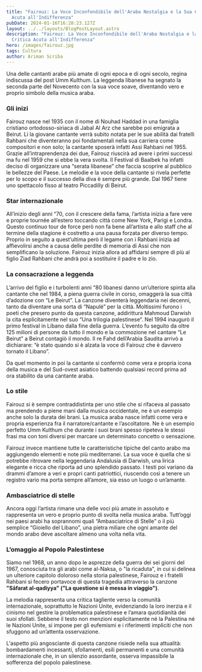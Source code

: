 ```yaml
---
title: "Fairouz: La Voce Inconfondibile dell'Araba Nostalgia e la Sua Critica
  Acuta all'Indifferenza"
pubDate: 2024-01-16T16:28:23.127Z
layout: ../../layouts/BlogPostLayout.astro
description: "Fairouz: La Voce Inconfondibile dell'Araba Nostalgia e la Sua
  Critica Acuta all'Indifferenza"
hero: /images/fairouz.jpg
tags: Cultura
author: Ariman Scriba
---
```

Una delle cantanti arabe più amate di ogni epoca e di ogni secolo, regina indiscussa del post Umm Kulthum. La leggenda libanese ha segnato la seconda parte del Novecento con la sua voce soave, diventando vero e proprio simbolo della musica araba.

### Gli inizi

Fairouz nasce nel 1935 con il nome di Nouhad Haddad in una famiglia cristiano ortodosso-siriaca di Jabal Al Arz che sarebbe poi emigrata a Beirut. Lì la giovane cantante verrà subito notata per le sue abilità dai fratelli Rahbani che diventeranno poi fondamentali nella sua carriera come compositori e non solo; la cantante sposerà infatti Assi Rahbani nel 1955. Grazie all’intraprendenza dei due, Fairouz riuscirà ad avere i primi successi ma fu nel 1959 che si ebbe  la vera svolta.
Il Festival di Baalbek ha infatti deciso di organizzare una “serata libanese” che faccia scoprire al pubblico le bellezze del Paese. Le melodie e la voce della cantante si rivela perfette per lo scopo e il successo della diva è sempre più grande. Dal 1967 tiene uno spettacolo fisso al teatro Piccadilly di Beirut.

### Star internazionale

All’inizio degli anni “70, con il crescere della fama, l’artista inizia a fare vere e proprie tournée all’estero toccando città come New York, Parigi e Londra. Questo continuo tour de force però non fa bene all’artista e allo staff che al termine della stagione è costretto a una pausa forzata per diverso tempo. Proprio in seguito a quest’ultima però il legame con i Rahbani inizia ad affievolirsi anche a causa delle perdite di memoria di Assi che non semplificano la soluzione. Fairouz inizia allora ad affidarsi sempre di più al figlio Ziad Rahbani che andrà poi a sostituire il padre e lo zio.

### La consacrazione a leggenda

L’arrivo del figlio e i turbolenti anni “80 libanesi danno un’ulteriore spinta alla cantante che nel 1984, a piena guerra civile in corso, omaggerà la sua città d’adozione con “Le Beirut”. La canzone diventerà leggendaria nei decenni, tanto da diventare una sorta di “Napulé” per la città. Moltissimi furono i poeti che presero punto da questa canzone, addirittura Mahmoud Darwish  la cita esplicitamente nel suo “Una trilogia palestinese“.
Nel 1994 inaugurò il primo festival in Libano dalla fine della guerra. L’evento fu seguito da oltre 125 milioni di persone da tutto il mondo e la commozione nel cantare “Le Beirut” a Beirut contagiò il mondo. Il re Fahd dell’Arabia Saudita arrivò a dichiarare: “è stato quando si è alzata la voce di Fairouz che è davvero tornato il Libano”.

Da quel momento in poi la cantante si confermò come vera e propria icona della musica e del Sud-ovest asiatico battendo qualsiasi record prima ad ora stabilito da una cantante araba.

### Lo stile

Fairouz si è sempre contraddistinta per uno stile che si rifaceva al passato ma prendendo a piene mani dalla musica occidentale, ne è un esempio anche solo la durata dei brani. La musica araba nasce infatti come vera e propria esperienza fra il narratore/cantante e l’ascoltatore. Ne è un esempio perfetto Umm Kulthum che durante i suoi brani spesso ripeteva le stessi frasi ma con toni diversi per marcare un determinato concetto o sensazione.

Fairouz invece mantiene tutte le caratteristiche tipiche del canto arabo ma aggiungendo elementi e note più mediterranei. La sua voce è quella che si potrebbe ritrovare nella leggendaria Andalusia di Darwish, una lirica elegante e ricca che riporta ad uno splendido passato. I testi poi variano da drammi d’amore a veri e propri canti patriottici, riuscendo così a tenere un registro vario ma porta sempre all’amore, sia esso un luogo o un’amante.

### Ambasciatrice di stelle

Ancora oggi l’artista rimane una delle voci più amate in assoluto e rappresenta un vero e proprio punto di svolta nella musica araba. Tutt’oggi nei paesi arabi ha soprannomi quali “Ambasciatrice di Stelle” o il più semplice “Gioiello del Libano”, una pietra miliare che ogni amante del mondo arabo deve ascoltare almeno una volta nella vita.

### L’omaggio al Popolo Palestintese

Siamo nel 1968, un anno dopo le asprezze della guerra dei sei giorni del 1967, conosciuta tra gli arabi come al-Naksa, o "la ricaduta", in cui si delinea un ulteriore capitolo doloroso nella storia palestinese, Fairouz e i fratelli Rahbani si fecero portavoce di questa tragedia attraverso la canzone **"Sāfarat al-qadiyya" ("La questione si è messa in viaggio")**. 

La melodia rappresenta una critica tagliente verso la comunità internazionale, soprattutto le Nazioni Unite, evidenziando la loro inerzia e il cinismo nel gestire la problematica palestinese e l’amara quotidianità dei suoi sfollati. Sebbene il testo non menzioni esplicitamente né la Palestina né le Nazioni Unite, si impone per gli eufemismi e i riferimenti impliciti che non sfuggono ad un’attenta osservazione.

L'aspetto più angosciante di questa canzone risiede nella sua attualità: bombardamenti incessanti, sfollamenti, esili permanenti e una comunità internazionale che, in un silenzio assordante, osserva impassibile la sofferenza del popolo palestinese.